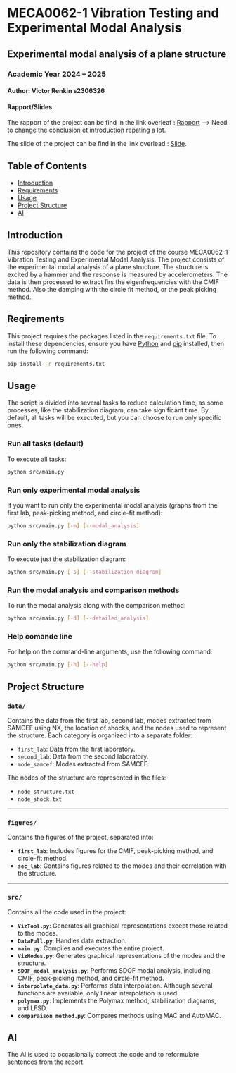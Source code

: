 # MECA0062-1 Vibration Testing and Experimental Modal Analysis

## Experimental modal analysis of a plane structure

### Academic Year 2024 – 2025

#### Author: Victor Renkin s2306326

#### Rapport/Slides
The rapport of the project can be find in the link overleaf : [Rapport](https://www.overleaf.com/read/jgghjcfpsgkc#ee7e0b) --> Need to change the conclusion et introduction repating a lot.

The slide of the project can be find in the link overlead : [Slide](https://www.overleaf.com/read/wrcmcpkkkdbx#db3e73).

## Table of Contents
- [Introduction](#introduction)
- [Requirements](#requirements)
- [Usage](#usage)
- [Project Structure](#project-structure)
- [AI](#ai)


## Introduction
This repository contains the code for the project of the course MECA0062-1 Vibration Testing and Experimental Modal Analysis. The project consists of the experimental modal analysis of a plane structure. The structure is excited by a hammer and the response is measured by accelerometers. The data is then processed to extract firs the eigenfrequencies with the CMIF method. Also the damping with the circle fit method, or the peak picking method.


## Reqirements
This project requires the packages listed in the `requirements.txt` file. To install these dependencies, ensure you have [Python](https://www.python.org/) and [pip](https://pip.pypa.io/en/stable/) installed, then run the following command:

```bash
pip install -r requirements.txt
```
## Usage

The script is divided into several tasks to reduce calculation time, as some processes, like the stabilization diagram, can take significant time. By default, all tasks will be executed, but you can choose to run only specific ones.

### Run all tasks (default)
To execute all tasks:

```bash
python src/main.py
```	
### Run only experimental modal analysis
If you want to run only the experimental modal analysis (graphs from the first lab, peak-picking method, and circle-fit method):
```bash
python src/main.py [-m] [--modal_analysis]
```

### Run only the stabilization diagram
To execute just the stabilization diagram:
```bash
python src/main.py [-s] [--stabilization_diagram]
```
### Run the modal analysis and comparison methods
To run the modal analysis along with the comparison method:
```bash	
python src/main.py [-d] [--detailed_analysis]
```
### Help comande line
For help on the command-line arguments, use the following command:

```bash
python src/main.py [-h] [--help]
```


## Project Structure

### **`data/`**
Contains the data from the first lab, second lab, modes extracted from SAMCEF using NX, the location of shocks, and the nodes used to represent the structure. Each category is organized into a separate folder:  
- `first_lab`: Data from the first laboratory.  
- `second_lab`: Data from the second laboratory.  
- `mode_samcef`: Modes extracted from SAMCEF.  

The nodes of the structure are represented in the files:  
- `node_structure.txt`  
- `node_shock.txt`  

---

### **`figures/`**
Contains the figures of the project, separated into:  
- **`first_lab`**: Includes figures for the CMIF, peak-picking method, and circle-fit method.  
- **`sec_lab`**: Contains figures related to the modes and their correlation with the structure.  

---

### **`src/`**
Contains all the code used in the project:  
- **`VizTool.py`**: Generates all graphical representations except those related to the modes.  
- **`DataPull.py`**: Handles data extraction.  
- **`main.py`**: Compiles and executes the entire project.  
- **`VizModes.py`**: Generates graphical representations of the modes and the structure.  
- **`SDOF_modal_analysis.py`**: Performs SDOF modal analysis, including CMIF, peak-picking method, and circle-fit method.  
- **`interpolate_data.py`**: Performs data interpolation. Although several functions are available, only linear interpolation is used.  
- **`polymax.py`**: Implements the Polymax method, stabilization diagrams, and LFSD.  
- **`comparaison_method.py`**: Compares methods using MAC and AutoMAC.  


## AI

The AI is used to occasionally correct the code and to reformulate sentences from the report.
